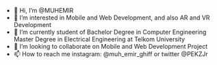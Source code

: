 - 👋 Hi, I’m @MUHEMIR
- 👀 I’m interested in Mobile and Web Development, and also AR and VR Development
- 🌱 I’m currently student of Bachelor Degree in Computer Engineering Master Degree in Electrical Engineering at Telkom University
- 💞️ I’m looking to collaborate on Mobile and Web Development Project
- 📫 How to reach me instagram: @muh_emir_ghiff or twitter @PEKZJr

<!---
MUHEMIR/MUHEMIR is a ✨ special ✨ repository because its `README.md` (this file) appears on your GitHub profile.
You can click the Preview link to take a look at your changes.
--->
